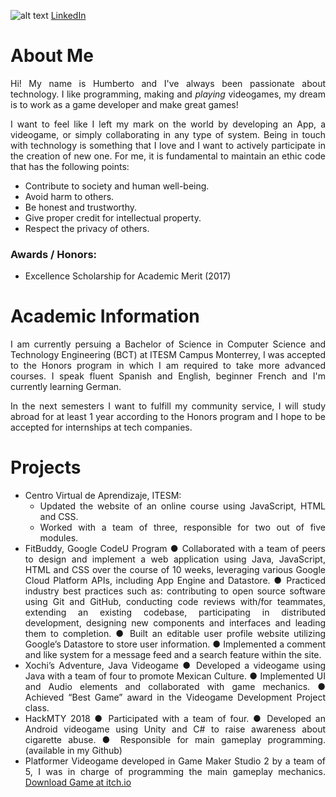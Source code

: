 ![alt text](HumbertoGlez.github.io/images/Me.jpg "That's me!")
[LinkedIn](https://www.linkedin.com/in/humberto-gonz%C3%A1lez-s%C3%A1nchez-5649a1153/)


About Me
======

<style>
body {
text-align: justify}
</style>

Hi! My name is Humberto and I've always been passionate about technology. I like programming, making and *playing* videogames, my dream is to work as a game developer and make great games!

I want to feel like I left my mark on the world by developing an App, a videogame, or simply collaborating in any type of system. Being in touch with technology is something that I love and I want to actively participate in the creation of new one.
For me, it is fundamental to maintain an ethic code that has the following points:
  * Contribute to society and human well-being.
  * Avoid harm to others.
  * Be honest and trustworthy.
  * Give proper credit for intellectual property.
  * Respect the privacy of others.

### Awards / Honors:
  * Excellence Scholarship for Academic Merit (2017)



Academic Information
======

I am currently persuing a Bachelor of Science in Computer Science and Technology Engineering (BCT) at ITESM Campus Monterrey, I was accepted to the Honors program in which I am required to take more advanced courses.
I speak fluent Spanish and English, beginner French and I'm currently learning German.


In the next semesters I want to fulfill my community service, I will study abroad for at least 1 year according to the Honors program and I hope to be accepted for internships at tech companies.



Projects
======

 * Centro Virtual de Aprendizaje, ITESM:
    * Updated the website of an online course using JavaScript, HTML and CSS.
    * Worked with a team of three, responsible for two out of five modules. 
 * FitBuddy, Google CodeU Program
    ●	Collaborated with a team of peers to design and implement a web application using Java, JavaScript, HTML and CSS over the course of 10 weeks, leveraging various Google Cloud Platform APIs, including App Engine and Datastore.
    ●	Practiced industry best practices such as: contributing to open source software using Git and GitHub, conducting code reviews with/for teammates, extending an existing codebase, participating in distributed development, designing new components and interfaces and leading them to completion.
    ●	Built an editable user profile website utilizing Google’s Datastore to store user information.
    ●	Implemented a comment and like system for a message feed and a search feature within the site.
 * Xochi’s Adventure, Java Videogame
    ●	Developed a videogame using Java with a team of four to promote Mexican Culture.
    ●	Implemented UI and Audio elements and collaborated with game mechanics.
    ●	Achieved “Best Game” award in the Videogame Development Project class.
 * HackMTY 2018
    ●	Participated with a team of four.
    ●	Developed an Android videogame using Unity and C# to raise awareness about cigarette abuse.
    ●	Responsible for main gameplay programming. (available in my Github)
 * Platformer Videogame developed in Game Maker Studio 2 by a team of 5, I was in charge of programming the main gameplay mechanics. [Download Game at itch.io](https://boy-from-mars.itch.io/baja-definitiva)
